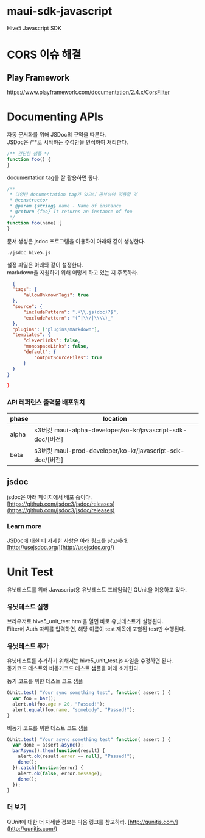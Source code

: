# maui-sdk-javascript
Hive5 Javascript SDK

# CORS 이슈 해결

## Play Framework
https://www.playframework.com/documentation/2.4.x/CorsFilter


# Documenting APIs
자동 문서화를 위해 JSDoc의 규약을 따른다.  
JSDoc은 /**로 시작하는 주석만을 인식하여 처리한다.  

```js
/** 간단한 샘플 */
function foo() {
}
```

documentation tag를 잘 활용하면 좋다.
```js
/** 
 * 다양한 documentation tag가 있으니 공부하여 적용할 것
 * @constructor
 * @param {string} name - Name of instance
 * @return {foo} It returns an instance of foo
 */
function foo(name) {
}
```

문서 생성은 jsdoc 프로그램을 이용하여 아래와 같이 생성한다.
```
./jsdoc hive5.js
```

설정 파일은 아래와 같이 설정한다.  
markdown을 지원하기 위해 어떻게 하고 있는 지 주목하라.

```json
  {
  "tags": {
      "allowUnknownTags": true
  },
  "source": {
      "includePattern": ".+\\.js(doc)?$",
      "excludePattern": "(^|\\/|\\\\)_"
  },
  "plugins": ["plugins/markdown"],
  "templates": {
      "cleverLinks": false,
      "monospaceLinks": false,
      "default": {
          "outputSourceFiles": true
      }
  }
}

}
```

### API 레퍼런스 출력물 배포위치

phase | location
--- | ---
alpha | s3버킷 maui-alpha-developer/ko-kr/javascript-sdk-doc/[버전]
beta | s3버킷 maui-prod-developer/ko-kr/javascript-sdk-doc/[버전]


## jsdoc

jsdoc은 아래 페이지에서 배포 중이다.
[https://github.com/jsdoc3/jsdoc/releases](https://github.com/jsdoc3/jsdoc/releases)


### Learn more
JSDoc에 대한 더 자세한 사항은 아래 링크를 참고하라.  
[http://usejsdoc.org/](http://usejsdoc.org/)

# Unit Test
유닛테스트를 위해 Javascript용 유닛테스트 프레임웍인 QUnit을 이용하고 있다.  

### 유닛테스트 실행
브라우저로 hive5_unit_test.html을 열면 바로 유닛테스트가 실행된다.  
Filter에 Auth 따위를 입력하면, 해당 이름이 test 제목에 포함된 test만 수행된다.  

### 유닛테스트 추가

유닛테스트를 추가하기 위해서는 hive5_unit_test.js 파일을 수정하면 된다.  
동기코드 테스트와 비동기코드 테스트 샘플을 아래 소개한다.  

동기 코드를 위한 테스트 코드 샘플
```js
QUnit.test( "Your sync something test", function( assert ) {
  var foo = bar();
  alert.ok(foo.age > 20, "Passed!");
  alert.equal(foo.name, "somebody", "Passed!");
}
```

비동기 코드를 위한 테스트 코드 샘플
```js
QUnit.test( "Your async something test" function( assert ) {
  var done = assert.async();
  barAsync().then(function(result) {
    alert.ok(result.error == null), "Passed!");
    done();
  }).catch(function(error) {
    alert.ok(false, error.message);
    done();
  });
}
```

### 더 보기
QUnit에 대한 더 자세한 정보는 다음 링크를 참고하라.
[http://qunitjs.com/](http://qunitjs.com/)
